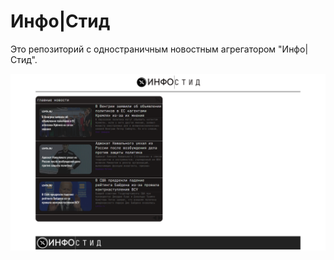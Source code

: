 # Инфо|Стид

Это репозиторий с одностраничным новостным агрегатором "Инфо|Стид".

![t2i](readme.png)
